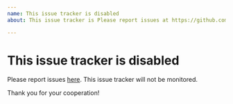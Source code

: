 ```yaml
---
name: This issue tracker is disabled
about: This issue tracker is Please report issues at https://github.com/athombv/homey/issues.

---
```


# This issue tracker is disabled

Please report issues [here](https://github.com/athombv/homey/issues). This issue tracker will not be monitored.

Thank you for your cooperation!
